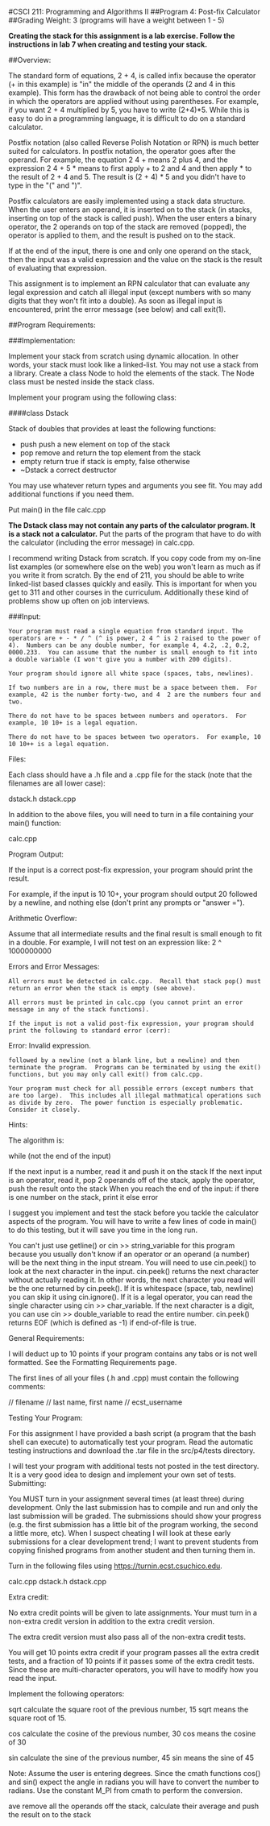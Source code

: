 #CSCI 211: Programming and Algorithms II
##Program 4: Post-fix Calculator
##Grading Weight:
3 (programs will have a weight between 1 - 5)

**Creating the stack for this assignment is a lab exercise.  Follow the instructions in lab 7 when creating and testing your stack.**


##Overview:

The standard form of equations, 2 + 4, is called infix because the operator (+ in this example) is "in" the middle of the operands (2 and 4 in this example).  This form has the drawback of not being able to control the order in which the operators are applied without using parentheses.  For example, if you want 2 + 4 multiplied by 5, you have to write (2+4)\*5.  While this is easy to do in a programming language, it is difficult to do on a standard calculator.


Postfix notation (also called Reverse Polish Notation or RPN) is much better suited for calculators.  In postfix notation, the operator goes after the operand.  For example, the equation 2 4 + means 2 plus 4, and the expression 2 4 + 5 * means to first apply + to 2 and 4 and then apply * to the result of 2 + 4 and 5.  The result is (2 + 4) * 5 and you didn't have to type in the "(" and ")".


Postfix calculators are easily implemented using a stack data structure.  When the user enters an operand, it is inserted on to the stack (in stacks, inserting on top of the stack is called push).  When the user enters a binary operator, the 2 operands on top of the stack are removed (popped), the operator is applied to them, and the result is pushed on to the stack.

If at the end of the input, there is one and only one operand on the stack, then the input was a valid expression and the value on the stack is the result of evaluating that expression.

This assignment is to implement an RPN calculator that can evaluate any legal expression and catch all illegal input (except numbers with so many digits that they won't fit into a double).  As soon as illegal input is encountered, print the error message (see below) and call exit(1).

##Program Requirements:

###Implementation:

Implement your stack from scratch using dynamic allocation.  In other words, your stack must look like a linked-list.  You may not use a stack from a library.  Create a class Node to hold the elements of the stack.  The Node class must be nested inside the stack class.

Implement your program using the following class:

####class Dstack

Stack of doubles that provides at least the following functions:

* push          push a new element on top of the stack
* pop           remove and return the top element from the stack
* empty        return true if stack is empty, false otherwise
* ~Dstack     a correct destructor

You may use whatever return types and arguments you see fit.  You may add additional functions if you need them.

Put main() in the file calc.cpp

**The Dstack class may not contain any parts of the calculator program.  It is a stack not a calculator.**  Put the parts of the program that have to do with the calculator (including the error message) in calc.cpp.

I recommend writing Dstack from scratch.  If you copy code from my on-line list examples (or somewhere else on the web) you won't learn as much as if you write it from scratch.  By the end of 211, you should be able to write linked-list based classes quickly and easily. This is important for when you get to 311 and other courses in the curriculum. Additionally these kind of problems show up often on job interviews.


###Input:

    Your program must read a single equation from standard input. The operators are + - * / ^ (^ is power, 2 4 ^ is 2 raised to the power of 4).  Numbers can be any double number, for example 4, 4.2, .2, 0.2, 0000.233.  You can assume that the number is small enough to fit into a double variable (I won't give you a number with 200 digits).

    Your program should ignore all white space (spaces, tabs, newlines).

    If two numbers are in a row, there must be a space between them.  For example, 42 is the number forty-two, and 4  2 are the numbers four and two.

    There do not have to be spaces between numbers and operators.  For example, 10 10+ is a legal equation.

    There do not have to be spaces between two operators.  For example, 10 10 10++ is a legal equation.


Files:

Each class should have a .h file and a .cpp file for the stack (note that the filenames are all lower case):

dstack.h
dstack.cpp

In addition to the above files, you will need to turn in a file containing your main() function:

calc.cpp

Program Output:

If the input is a correct post-fix expression, your program should print the result.

For example, if the input is 10 10+, your program should output 20 followed by a newline, and nothing else (don't print any prompts or "answer =").

Arithmetic Overflow:

Assume that all intermediate results and the final result is small enough to fit in a double.  For example, I will not test on an expression like:  2 ^ 1000000000

Errors and Error Messages:

    All errors must be detected in calc.cpp.  Recall that stack pop() must return an error when the stack is empty (see above).

    All errors must be printed in calc.cpp (you cannot print an error message in any of the stack functions).

    If the input is not a valid post-fix expression, your program should print the following to standard error (cerr):

 Error: Invalid expression.

    followed by a newline (not a blank line, but a newline) and then terminate the program.  Programs can be terminated by using the exit() functions, but you may only call exit() from calc.cpp.

    Your program must check for all possible errors (except numbers that are too large).  This includes all illegal mathmatical operations such as divide by zero.  The power function is especially problematic.  Consider it closely.


Hints:

The algorithm is:

while (not the end of the input)

If the next input is a number, read it and push it on the stack
If the next input is an operator, read it, pop 2 operands off of the stack, apply the operator, push the result onto the stack
When you reach the end of the input:
if there is one number on the stack, print it
else error


I suggest you implement and test the stack before you tackle the calculator aspects of the program.  You will have to write a few lines of code in main() to do this testing, but it will save you time in the long run.

You can't just use getline() or cin >> string_variable for this program because you usually don't know if an operator or an operand (a number) will be the next thing in the input stream.  You will need to use cin.peek() to look at the next character in the input.  cin.peek() returns the next character without actually reading it.  In other words, the next character you read will be the one returned by cin.peek().  If it is whitespace (space, tab, newline) you can skip it using cin.ignore().  If it is a legal operator, you can read the single character using cin >> char_variable.  If the next character is a digit, you can use cin >> double_variable to read the entire number.  cin.peek() returns EOF (which is defined as -1) if end-of-file is true.


General Requirements:

I will deduct up to 10 points if your program contains any tabs or is not well formatted.  See the Formatting Requirements page.

The first lines of all your files (.h and .cpp) must contain the following comments:

// filename
// last name, first name
// ecst_username


Testing Your Program:

For this assignment I have provided a bash script (a program that the bash shell can execute) to automatically test your program.  Read the automatic testing instructions and download the .tar file in the src/p4/tests directory.

I will test your program with additional tests not posted in the test directory.  It is a very good idea to design and implement your own set of tests.
Submitting:

You MUST turn in your assignment several times (at least three) during development.  Only the last submission has to compile and run and only the last submission will be graded.  The submissions should show your progress (e.g. the first submission has a little bit of the program working, the second a little more, etc).  When I suspect cheating I will look at these early submissions for a clear development trend; I want to prevent students from copying finished programs from another student and then turning them in.

Turn in the following files using https://turnin.ecst.csuchico.edu.

calc.cpp
dstack.h
dstack.cpp


Extra credit:

No extra credit points will be given to late assignments.  Your must turn in a non-extra credit version in addition to the extra credit version.

The extra credit version must also pass all of the non-extra credit tests.

You will get 10 points extra credit if your program passes all the extra credit tests, and a fraction of 10 points if it passes some of the extra credit tests.  Since these are multi-character operators, you will have to modify how you read the input.

Implement the following operators:

sqrt   calculate the square root of the previous number,  15 sqrt means the square root of 15.

cos   calculate the cosine of the previous number, 30 cos means the cosine of 30

sin    calculate the sine of the previous number, 45 sin means the sine of 45

Note: Assume the user is entering degrees.  Since the cmath functions cos() and sin() expect the angle in radians you will have to convert the number to radians.  Use the constant M_PI from cmath to perform the conversion.

ave   remove all the operands off the stack, calculate their average and push the result on to the stack
